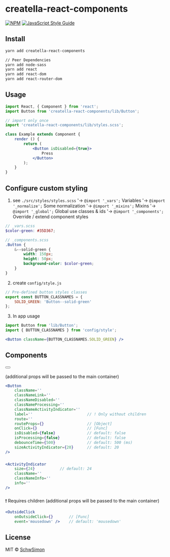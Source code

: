 # creatella-react-components

[![NPM](https://img.shields.io/npm/v/creatella-react-components.svg)](https://www.npmjs.com/package/creatella-react-components) [![JavaScript Style Guide](https://img.shields.io/badge/code_style-standard-brightgreen.svg)](https://standardjs.com)

## Install

```bash
yarn add creatella-react-components

// Peer Dependencies
yarn add node-sass
yarn add react
yarn add react-dom
yarn add react-router-dom
```

## Usage

```jsx
import React, { Component } from 'react';
import Button from 'creatella-react-components/lib/Button';

// import only once
import 'creatella-react-components/lib/styles.scss';

class Example extends Component {
    render () {
        return (
            <Button isDisabled={true}>
                Press
            </Button>
        );
    }
}
```

## Configure custom styling

1) see `./src/styles/styles.scss`
    '-> `@import '_vars';`          Variables
    '-> `@import '_normalize';`     Some normalization
    '-> `@import '_mixins';`        Mixins
    '-> `@import '_global';`        Global use classes & ids
    '-> `@import '_components';`    Override / extend component styles

```scss
// _vars.scss
$color-green: #35D367;

// _components.scss
.Button {
    &--solid-green {
        width: 150px;
        height: 50px;
        background-color: $color-green;
    }
}
```

2) create `config/style.js`
```js
// Pre-defined button styles classes
export const BUTTON_CLASSNAMES = {
    SOLID_GREEN: 'Button--solid-green'
};
```

3) In app usage
```jsx
import Button from 'lib/Button';
import { BUTTON_CLASSNAMES } from 'config/style';

<Button className={BUTTON_CLASSNAMES.SOLID_GREEN} />
```


## Components

### <Button />

(additional props will be passed to the main container)
```jsx
<Button
    className=''
    classNameLink=''
    classNameDisabled=''
    classNameProcessing=''
    classNameActivityIndicator=''
    label=''                        // ! Only without children
    route=''
    routeProps={}                   // [Object]
    onClick={}                      // [Func]
    isDisabled={false}              // default: false
    isProcessing={false}            // default: false
    debounceTime={500}              // default: 500 (ms)
    sizeActivityIndicator={20}      // default: 20
/>
```

### <ActivityIndicator />

```jsx
<ActivityIndicator
    size={24}           // default: 24
    className=''
    classNameInfo=''
    info=''
/>
```

### <OutsideClick />

:exclamation: Requires children
(additional props will be passed to the main container)
```jsx
<OutsideClick
    onOutsideClick={}       // [Func]
    event='mousedown' />    // default: 'mousedown'
```

## License

MIT © [SchwSimon](https://github.com/SchwSimon)
